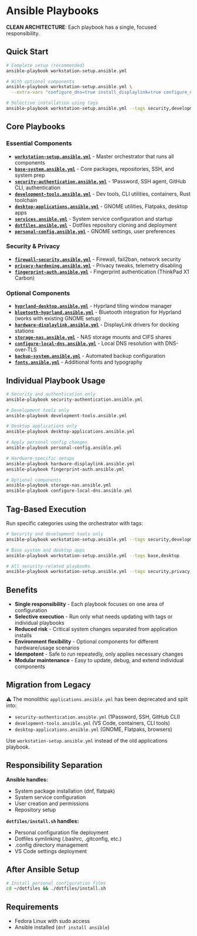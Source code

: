 # Ansible Playbooks

**CLEAN ARCHITECTURE**: Each playbook has a single, focused responsibility.

## Quick Start

```bash
# Complete setup (recommended)
ansible-playbook workstation-setup.ansible.yml

# With optional components
ansible-playbook workstation-setup.ansible.yml \
  --extra-vars "configure_dns=true install_displaylink=true configure_nas=true configure_fingerprint=true"

# Selective installation using tags
ansible-playbook workstation-setup.ansible.yml --tags security,development
```

## Core Playbooks

### Essential Components

- **[`workstation-setup.ansible.yml`](workstation-setup.ansible.yml)** - Master orchestrator that runs all components
- **[`base-system.ansible.yml`](base-system.ansible.yml)** - Core packages, repositories, SSH, and system prep
- **[`security-authentication.ansible.yml`](security-authentication.ansible.yml)** - 1Password, SSH agent, GitHub CLI, authentication
- **[`development-tools.ansible.yml`](development-tools.ansible.yml)** - Dev tools, CLI utilities, containers, Rust toolchain
- **[`desktop-applications.ansible.yml`](desktop-applications.ansible.yml)** - GNOME utilities, Flatpaks, desktop apps
- **[`services.ansible.yml`](services.ansible.yml)** - System service configuration and startup
- **[`dotfiles.ansible.yml`](dotfiles.ansible.yml)** - Dotfiles repository cloning and deployment
- **[`personal-config.ansible.yml`](personal-config.ansible.yml)** - GNOME settings, user preferences

### Security & Privacy

- **[`firewall-security.ansible.yml`](firewall-security.ansible.yml)** - Firewall, fail2ban, network security
- **[`privacy-hardening.ansible.yml`](privacy-hardening.ansible.yml)** - Privacy tweaks, telemetry disabling
- **[`fingerprint-auth.ansible.yml`](fingerprint-auth.ansible.yml)** - Fingerprint authentication (ThinkPad X1 Carbon)

### Optional Components

- **[`hyprland-desktop.ansible.yml`](hyprland-desktop.ansible.yml)** - Hyprland tiling window manager
- **[`bluetooth-hyprland.ansible.yml`](bluetooth-hyprland.ansible.yml)** - Bluetooth integration for Hyprland (works with existing GNOME setup)
- **[`hardware-displaylink.ansible.yml`](hardware-displaylink.ansible.yml)** - DisplayLink drivers for docking stations
- **[`storage-nas.ansible.yml`](storage-nas.ansible.yml)** - NAS storage mounts and CIFS shares
- **[`configure-local-dns.ansible.yml`](configure-local-dns.ansible.yml)** - Local DNS resolution with DNS-over-TLS
- **[`backup-system.ansible.yml`](backup-system.ansible.yml)** - Automated backup configuration
- **[`fonts.ansible.yml`](fonts.ansible.yml)** - Additional fonts and typography

## Individual Playbook Usage

```bash
# Security and authentication only
ansible-playbook security-authentication.ansible.yml

# Development tools only
ansible-playbook development-tools.ansible.yml

# Desktop applications only
ansible-playbook desktop-applications.ansible.yml

# Apply personal config changes
ansible-playbook personal-config.ansible.yml

# Hardware-specific setups
ansible-playbook hardware-displaylink.ansible.yml
ansible-playbook fingerprint-auth.ansible.yml

# Optional components
ansible-playbook storage-nas.ansible.yml
ansible-playbook configure-local-dns.ansible.yml
```

## Tag-Based Execution

Run specific categories using the orchestrator with tags:

```bash
# Security and development tools only
ansible-playbook workstation-setup.ansible.yml --tags security,development

# Base system and desktop apps
ansible-playbook workstation-setup.ansible.yml --tags base,desktop

# All security-related playbooks
ansible-playbook workstation-setup.ansible.yml --tags security,privacy,fingerprint
```

## Benefits

- **Single responsibility** - Each playbook focuses on one area of configuration
- **Selective execution** - Run only what needs updating with tags or individual playbooks
- **Reduced risk** - Critical system changes separated from application installs
- **Environment flexibility** - Optional components for different hardware/usage scenarios
- **Idempotent** - Safe to run repeatedly, only applies necessary changes
- **Modular maintenance** - Easy to update, debug, and extend individual components

## Migration from Legacy

⚠️ The monolithic `applications.ansible.yml` has been deprecated and split into:

- `security-authentication.ansible.yml` (1Password, SSH, GitHub CLI)
- `development-tools.ansible.yml` (VS Code, containers, CLI tools)
- `desktop-applications.ansible.yml` (GNOME, Flatpaks, browsers)

Use `workstation-setup.ansible.yml` instead of the old applications playbook.

## Responsibility Separation

**Ansible handles:**

- System package installation (dnf, flatpak)
- System service configuration
- User creation and permissions
- Repository setup

**`dotfiles/install.sh` handles:**

- Personal configuration file deployment
- Dotfiles symlinking (.bashrc, .gitconfig, etc.)
- .config directory management
- VS Code settings deployment

## After Ansible Setup

```bash
# Install personal configuration files
cd ~/dotfiles && ./dotfiles/install.sh
```

## Requirements

- Fedora Linux with sudo access
- Ansible installed (`dnf install ansible`)
